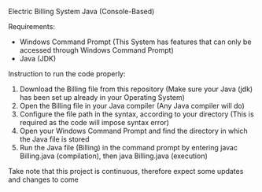 Electric Billing System Java (Console-Based) 

Requirements:
* Windows Command Prompt (This System has features that can only be accessed through Windows Command Prompt) 
* Java (JDK) 

Instruction to run the code properly: 
1. Download the Billing file from this repository (Make sure your Java (jdk) has been set up already in your Operating System)
2. Open the Billing file in your Java compiler (Any Java compiler will do)
3. Configure the file path in the syntax, according to your directory (This is required as the code will impose syntax error)
4. Open your Windows Command Prompt and find the directory in which the Java file is stored
5. Run the Java file (Billing) in the command prompt by entering javac Billing.java (compilation), then java Billing.java (execution)

Take note that this project is continuous, therefore expect some updates and changes to come
